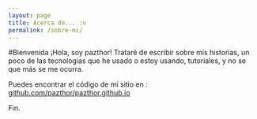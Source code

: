```yaml
---
layout: page
title: Acerca de... :v
permalink: /sobre-mi/
---
```

#Bienvenida
¡Hola, soy pazthor!
Trataré de escribir sobre mis historias, un poco de las tecnologias que he usado o estoy usando, tutoriales, y no se que más se me ocurra.

Puedes encontrar el código de mi sitio  en : [github.com/pazthor/pazthor.github.io](https://github.com/pazthor/pazthor.github.io)

Fin.
